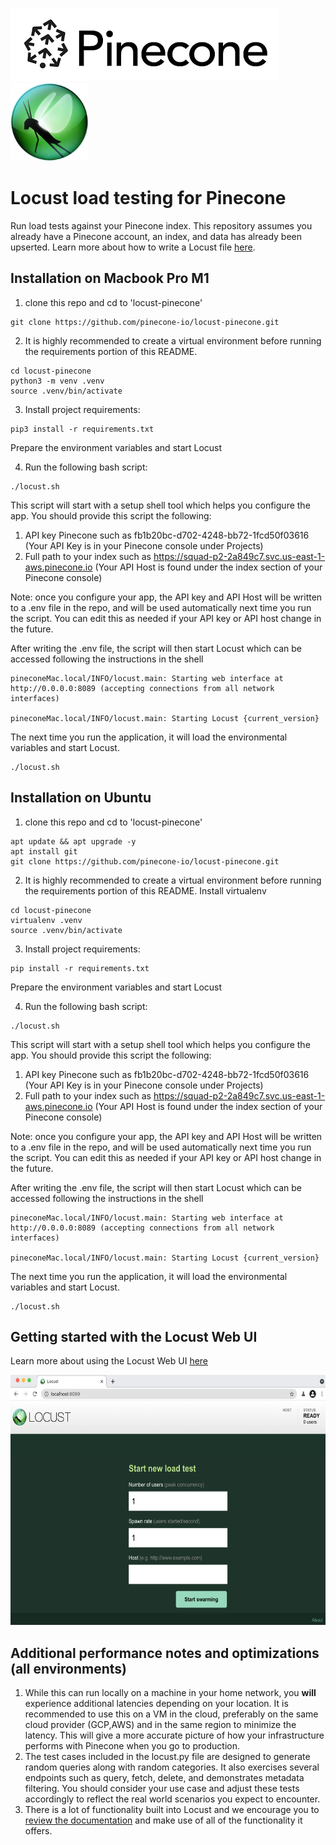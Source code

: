 <img src="pinecone-logo.png" /><img src="locust-logo.webp" height=125px/> 

# Locust load testing for Pinecone
Run load tests against your Pinecone index. This repository assumes you already have a Pinecone account, an index, and data has already been upserted. Learn more about how to write a Locust file [here](https://docs.locust.io/en/stable/writing-a-locustfile.html).

## Installation on Macbook Pro M1

1. clone this repo and cd to 'locust-pinecone'  
```shell
git clone https://github.com/pinecone-io/locust-pinecone.git
```

2. It is highly recommended to create a virtual environment before running the requirements portion of this README.
```shell
cd locust-pinecone
python3 -m venv .venv
source .venv/bin/activate
```

3. Install project requirements:

```shell
pip3 install -r requirements.txt
```

Prepare the environment variables and start Locust

4. Run the following bash script:

```shell
./locust.sh
```

This script will start with a setup shell tool which helps you configure the app.
You should provide this script the following:
1. API key Pinecone such as fb1b20bc-d702-4248-bb72-1fcd50f03616 (Your API Key is in your Pinecone console under Projects)
2. Full path to your index such as https://squad-p2-2a849c7.svc.us-east-1-aws.pinecone.io (Your API Host is found under the index section of your Pinecone console)

Note: once you configure your app, the API key and API Host will be written to a .env file in the repo,
and will be used automatically next time you run the script. You can edit this as needed if your API key or API host change in the future.

After writing the .env file, the script will then start Locust which can be accessed following the instructions in the shell
```shell
pineconeMac.local/INFO/locust.main: Starting web interface at http://0.0.0.0:8089 (accepting connections from all network interfaces)  

pineconeMac.local/INFO/locust.main: Starting Locust {current_version}
```

The next time you run the application, it will load the environmental variables and start Locust.
```shell
./locust.sh
```
## Installation on Ubuntu  

1. clone this repo and cd to 'locust-pinecone'
```shell
apt update && apt upgrade -y
apt install git
git clone https://github.com/pinecone-io/locust-pinecone.git
```

2. It is highly recommended to create a virtual environment before running the requirements portion of this README. Install virtualenv  

```shell
cd locust-pinecone
virtualenv .venv
source .venv/bin/activate
```

3. Install project requirements:

```shell
pip install -r requirements.txt
```

Prepare the environment variables and start Locust

4. Run the following bash script:

```shell
./locust.sh
```

This script will start with a setup shell tool which helps you configure the app.
You should provide this script the following:
1. API key Pinecone such as fb1b20bc-d702-4248-bb72-1fcd50f03616 (Your API Key is in your Pinecone console under Projects)
2. Full path to your index such as https://squad-p2-2a849c7.svc.us-east-1-aws.pinecone.io (Your API Host is found under the index section of your Pinecone console)

Note: once you configure your app, the API key and API Host will be written to a .env file in the repo,
and will be used automatically next time you run the script. You can edit this as needed if your API key or API host change in the future.

After writing the .env file, the script will then start Locust which can be accessed following the instructions in the shell
```shell
pineconeMac.local/INFO/locust.main: Starting web interface at http://0.0.0.0:8089 (accepting connections from all network interfaces)  

pineconeMac.local/INFO/locust.main: Starting Locust {current_version}
```

The next time you run the application, it will load the environmental variables and start Locust.
```shell
./locust.sh
```

## Getting started with the Locust Web UI
Learn more about using the Locust Web UI [here](https://docs.locust.io/en/stable/quickstart.html)  

<img src="locust_screenshot.png" alt="screenshot" height="400px"/>  

## Additional performance notes and optimizations (all environments)
1. While this can run locally on a machine in your home network, you **will** experience additional latencies depending on your location. It is recommended to use this on a VM in the cloud, preferably on the same cloud provider (GCP,AWS) and in the same region to minimize the latency. This will give a more accurate picture of how your infrastructure performs with Pinecone when you go to production. 
2. The test cases included in the locust.py file are designed to generate random queries along with random categories. It also exercises several endpoints such as query, fetch, delete, and demonstrates metadata filtering. You should consider your use case and adjust these tests accordingly to reflect the real world scenarios you expect to encounter. 
3. There is a lot of functionality built into Locust and we encourage you to [review the documentation](https://docs.locust.io/en/stable/writing-a-locustfile.html) and make use of all of the functionality it offers. 